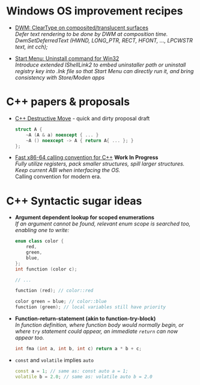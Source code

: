 # Windows OS improvement recipes

* [DWM: ClearType on composited/translucent surfaces](win32-composited-cleartype.md)  
  *Defer text rendering to be done by DWM at composition time.  
   DwmSetDeferredText (HWND, LONG_PTR, RECT, HFONT, ..., LPCWSTR text, int cch);*

* [Start Menu: Uninstall command for Win32](win32-uninstall-from-start.md)  
  *Introduce extended IShellLink2 to embed uninstaller path or uninstall registry key into .lnk file
   so that Start Menu can directly run it, and bring consistency with Store/Moden apps*

# C++ papers &amp; proposals

* [C++ Destructive Move](cxx-destructive-move.md) - quick and dirty proposal draft

  ```cpp
  struct A {
      ~A (A & a) noexcept { ... }
      ~A () noexcept -> A { return A{ ... }; }
  };
  ```

* [Fast x86-64 calling convention for C++](cxx-x64-v2-calling-convention.md) **Work In Progress**  
  *Fully utilize registers, pack smaller structures, spill larger structures.
   Keep current ABI when interfacing the OS.*  
  Calling convention for modern era.

# C++ Syntactic sugar ideas

* **Argument dependent lookup for scoped enumerations**  
  *If an argument cannot be found, relevant enum scope is searched too, enabling one to write:*
  
  ```cpp
  enum class color {
      red,
      green,
      blue,
  };
  int function (color c);
  
  // ...
  
  function (red); // color::red
  
  color green = blue; // color::blue
  function (green); // local variables still have priority
  ```

* **Function-return-statement (akin to function-try-block)**  
  *In function definition, where function body would normally begin, or where `try` statement
  could appear, an immediate `return` can now appear too.*
  
  ```cpp
  int fma (int a, int b, int c) return a * b + c;
  ```
  
* `const` and `volatile` implies `auto`
  
  ```cpp
  const a = 1; // same as: const auto a = 1;
  volatile b = 2.0; // same as: volatile auto b = 2.0
  ```
